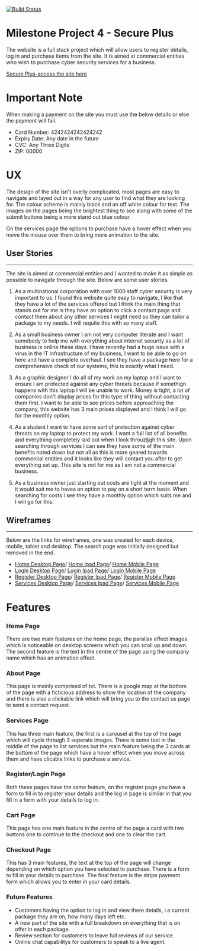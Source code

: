 [![Build Status](https://travis-ci.org/LiamD88/secure_plus.svg?branch=master)](https://travis-ci.org/LiamD88/secure_plus)


# Milestone Project 4 - Secure Plus

The website is a full stack project which will allow users to register details, log in and purchase items from the site. It is aimed at commercial entities who wish to purchase cyber security services for a business.

[Secure Plus-access the site here](https://secure-plus.herokuapp.com/)

# Important Note

When making a payment on the site you must use the below details or else the payment will fail.

* Card Number: 4242424242424242
* Expiry Date: Any date in the future
* CVC: Any Three Digits
* ZIP: 00000



# UX

The design of the site isn't overly complicated, most pages are easy to navigate and layed out in a way for any user to find what they are looking for. The colour scheme is mainly black and an off white colour for text. The images on the pages being the brightest thing to see along with some of the submit buttons being a more stand out blue colour.

On the services page the options to purchase have a hover effect when you move the mouse over them to bring more animation to the site.

## User Stories
---
The site is aimed at commercial entities and I wanted to make it as simple as possible to navigate through the site. Below are some user stories.

1. As a multinational corporation with over 1000 staff cyber security is very important to us. I found this website quite easy to navigate, I like that they have a lot of the services offered but I think the main thing that stands out for me is they have an option to click a contact page and contact them about any other services I might need so they can tailor a package to my needs. I will requite this with so many staff.

2. As a small business owner I am not very computer literate and I want somebody to help me with everything about internet security as a lot of business is online these days. I have recently had a huge issue with a virus in the IT infrastructure of my business, I want to be able to go on here and have a complete overhaul. I see they have a package here for a comprehensive check of our systems, this is exactly what  I need.

3. As a graphic designer I do all of my work on my laptop and I want to ensure I am protected against any cyber threats because if somethign happens with this laptop I will be unable to work. Money is tight, a lot of companies don't display prices for this type of thing without contacting them first. I want to be able to see prices before approaching the company, this website has 3 main prices displayed and I think I will go for the monthly option.

4. As a student I want to have some sort of protection against cyber threats on my laptop to protect my work. I want a full list of all benefits and everything completely laid out when I look throuz§gh this site. Upon searching through services I can see they have some of the main benefits noted down but not all as this is more geared towards commercial entities and it looks like they will contact you after to get everything set up. This site is not for me as I am not a commercial business.

5. As a business owner just starting out costs are tight at the moment and it would suit me to havea an option to pay on a short term basis. When searching for costs I see they have a monthly option which suits me and I will go for this.

## Wireframes
---
Below are the links for wireframes, one was created for each device, mobile, tablet and desktop. The search page was initially designed but removed in the end.

* [Home Desktop Page](https://raw.githubusercontent.com/LiamD88/secure_plus/master/secure_plus/static/wireframes/Home%20Page%20Desktop.png)/
  [Home Ipad Page](https://raw.githubusercontent.com/LiamD88/secure_plus/master/secure_plus/static/wireframes/Home%20Page%20Ipad.png)/
  [Home Mobile Page](https://raw.githubusercontent.com/LiamD88/secure_plus/master/secure_plus/static/wireframes/Home%20Page%20Mobile.png)
* [Login Desktop Page](https://raw.githubusercontent.com/LiamD88/secure_plus/master/secure_plus/static/wireframes/Login%20Page%20Home.png)/
  [Login Ipad Page](https://raw.githubusercontent.com/LiamD88/secure_plus/master/secure_plus/static/wireframes/Login%20Page%20Ipad.png)/
  [Login Mobile Page](https://raw.githubusercontent.com/LiamD88/secure_plus/master/secure_plus/static/wireframes/Login%20Page%20Mobile.png)
* [Register Desktop Page](https://raw.githubusercontent.com/LiamD88/secure_plus/master/secure_plus/static/wireframes/Register%20Page%20Home.png)/
  [Register Ipad Page](https://raw.githubusercontent.com/LiamD88/secure_plus/master/secure_plus/static/wireframes/Register%20Page%20Ipad.png)/
  [Register Mobile Page](https://raw.githubusercontent.com/LiamD88/secure_plus/master/secure_plus/static/wireframes/Register%20Page%20Mobile.png)
* [Services Desktop Page](https://raw.githubusercontent.com/LiamD88/secure_plus/master/secure_plus/static/wireframes/Services%20Page%20Desktop.png)/
  [Services Ipad Page](https://raw.githubusercontent.com/LiamD88/secure_plus/master/secure_plus/static/wireframes/Services%20Page%20Ipad.png)/
  [Services Mobile Page](https://raw.githubusercontent.com/LiamD88/secure_plus/master/secure_plus/static/wireframes/Services%20Page%20Mobile.png)

# Features

### Home Page

There are two main features on the home page, the parallax effect images which is noticeable on desktop screens which you can scoll up and down. The second feature is the text in the centre of the page using the company name which has an animation effect.

### About Page

This page is mainly comprised of txt. There is a google map at the bottom of the page with a ficticious address to show the location of the company and there is also a clickable link which will bring you to the contact us page to send a contact request.

### Services Page

This has three main feature, the first is a carousel at the top of the page which will cycle through 3 seperate images. There is some text in the middle of the page to list services but the main feature being the 3 cards at the bottom of the page which have a hover effect when you move across them and have clicable links to purchase a service.

### Register/Login Page

Both these pages have the same feature, on the register page you have a form to fill in to register your details and the log in page is similar in that you fill in a form with your details to log in.

### Cart Page

This page has one main feature in the centre of the page a card with two buttons one to continue to the checkout and one to clear the cart.

### Checkout Page

This has 3 main features, the text at the top of the page will change depending on which option you have selected to purchase. There is a form to fill in your details to purchase. The final feature is the stripe payment form which allows you to enter in your card details.

### Future Features

* Customers having the option to log in and view there details, i.e current package they are on, how many days left etc.
* A new part of the site with a full breakdown on everything that is on offer in each package.
* Review section for customers to leave full reviews of our service.
* Online chat capabilitys for customers to speak to a live agent.



